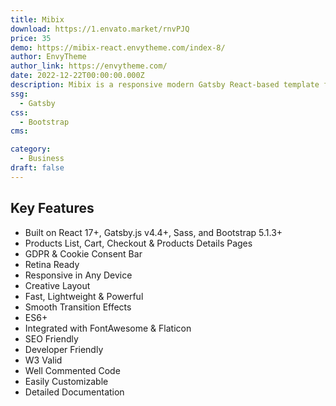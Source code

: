 ```yaml
---
title: Mibix
download: https://1.envato.market/rnvPJQ
price: 35
demo: https://mibix-react.envytheme.com/index-8/
author: EnvyTheme
author_link: https://envytheme.com/
date: 2022-12-22T00:00:00.000Z
description: Mibix is a responsive modern Gatsby React-based template for SEO & Digital Business Startups including IT Companies, SEO Agency & SaaS startup websites!
ssg:
  - Gatsby
css:
  - Bootstrap
cms:

category:
  - Business
draft: false
---
```


## Key Features

- Built on React 17+, Gatsby.js v4.4+, Sass, and Bootstrap 5.1.3+
- Products List, Cart, Checkout & Products Details Pages
- GDPR & Cookie Consent Bar
- Retina Ready
- Responsive in Any Device
- Creative Layout
- Fast, Lightweight & Powerful
- Smooth Transition Effects
- ES6+
- Integrated with FontAwesome & Flaticon
- SEO Friendly
- Developer Friendly
- W3 Valid
- Well Commented Code
- Easily Customizable
- Detailed Documentation
